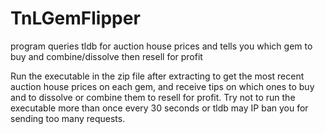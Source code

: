# TnLGemFlipper
program queries tldb for auction house prices and tells you which gem to buy and combine/dissolve then resell for profit

Run the executable in the zip file after extracting to get the most recent auction house prices on each gem, and receive tips on which ones to buy and to dissolve or combine them to resell for profit.
Try not to run the executable more than once every 30 seconds or tldb may IP ban you for sending too many requests.
